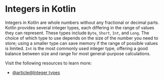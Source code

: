 # Integers in Kotlin

Integers in Kotlin are whole numbers without any fractional or decimal parts. Kotlin provides several integer types, each differing in the range of values they can represent. These types include `Byte`, `Short`, `Int`, and `Long`. The choice of which type to use depends on the size of the number you need to store; using a smaller type can save memory if the range of possible values is limited. `Int` is the most commonly used integer type, offering a good balance between size and range for most general-purpose calculations.

Visit the following resources to learn more:

- [@article@Integer types](https://kotlinlang.org/docs/numbers.html#integer-types)